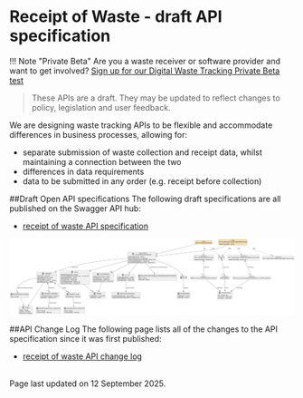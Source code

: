 # Receipt of Waste - draft API specification

!!! Note "Private Beta"
    Are you a waste receiver or software provider and want to get involved? [Sign up for our Digital Waste Tracking Private Beta test](private-beta-comms-sign-up.md)

> These APIs are a draft. They may be updated to reflect changes to policy, legislation and user feedback.

We are designing waste tracking APIs to be flexible and accommodate differences in business processes, allowing for:

- separate submission of waste collection and receipt data, whilst maintaining a connection between the two
- differences in data requirements
- data to be submitted in any order (e.g. receipt before collection)

##Draft Open API specifications
The following draft specifications are all published on the Swagger API hub:

- [receipt of waste API specification](https://defra.github.io/waste-tracking-service/apiSpecifications/index.html)

[![image](defra-spec.png)](defra-spec.png)

##API Change Log
The following page lists all of the changes to the API specification since it was first published:

- [receipt of waste API change log](https://github.com/DEFRA/waste-tracking-service/wiki/Receipt-of-Waste-API-Changelog)

<br/>Page last updated on 12 September 2025.
